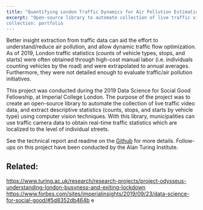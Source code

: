```yaml
---
title: "Quantifying London Traffic Dynamics for Air Pollution Estimation" 
excerpt: "Open-source library to automate collection of live traffic video data and extraction of descriptive traffic statistics. <br/><img src='/images/london_air_pollution.png'>
collection: portfolio
---
```

Better insight extraction from traffic data can aid the effort to understand/reduce air pollution, and allow dynamic traffic flow optimization. As of 2019, London traffic statistics (counts of vehicle types, stops, and starts) were often obtained through high-cost manual labor (i.e. individuals counting vehicles by the road) and were extrapolated to annual averages. Furthermore, they were not detailed enough to evaluate traffic/air pollution initiatives.

This project was conducted during the 2019 Data Science for Social Good Fellowship, at Imperial College London. The purpose of the project was to create an open-source library to automate the collection of live traffic video data, and extract descriptive statistics (counts, stops, and starts by vehicle type) using computer vision techniques. With this library, municipalities can use traffic camera data to obtain real-time traffic statistics which are localized to the level of individual streets.

See the technical report and readme on the [Github](https://github.com/dssg/air_pollution_estimation) for more details. Follow-ups on this project have been conducted by the Alan Turing Institute.  

Related:
------ 
https://www.turing.ac.uk/research/research-projects/project-odysseus-understanding-london-busyness-and-exiting-lockdown
https://www.forbes.com/sites/imperialinsights/2019/09/23/data-science-for-social-good/#5d8352db464b
e